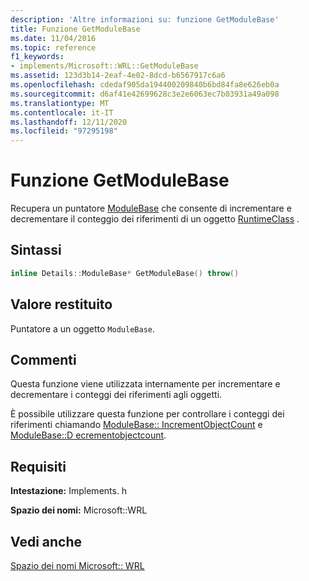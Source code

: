 ```yaml
---
description: 'Altre informazioni su: funzione GetModuleBase'
title: Funzione GetModuleBase
ms.date: 11/04/2016
ms.topic: reference
f1_keywords:
- implements/Microsoft::WRL::GetModuleBase
ms.assetid: 123d3b14-2eaf-4e02-8dcd-b6567917c6a6
ms.openlocfilehash: cdedaf905da194400209840b6bd84fa8e626eb0a
ms.sourcegitcommit: d6af41e42699628c3e2e6063ec7b03931a49a098
ms.translationtype: MT
ms.contentlocale: it-IT
ms.lasthandoff: 12/11/2020
ms.locfileid: "97295198"
---
```

# <a name="getmodulebase-function"></a>Funzione GetModuleBase

Recupera un puntatore [ModuleBase](modulebase-class.md) che consente di incrementare e decrementare il conteggio dei riferimenti di un oggetto [RuntimeClass](runtimeclass-class.md) .

## <a name="syntax"></a>Sintassi

```cpp
inline Details::ModuleBase* GetModuleBase() throw()
```

## <a name="return-value"></a>Valore restituito

Puntatore a un oggetto `ModuleBase`.

## <a name="remarks"></a>Commenti

Questa funzione viene utilizzata internamente per incrementare e decrementare i conteggi dei riferimenti agli oggetti.

È possibile utilizzare questa funzione per controllare i conteggi dei riferimenti chiamando [ModuleBase:: IncrementObjectCount](modulebase-class.md#incrementobjectcount) e [ModuleBase::D ecrementobjectcount](modulebase-class.md#decrementobjectcount).

## <a name="requirements"></a>Requisiti

**Intestazione:** Implements. h

**Spazio dei nomi:** Microsoft::WRL

## <a name="see-also"></a>Vedi anche

[Spazio dei nomi Microsoft:: WRL](microsoft-wrl-namespace.md)
